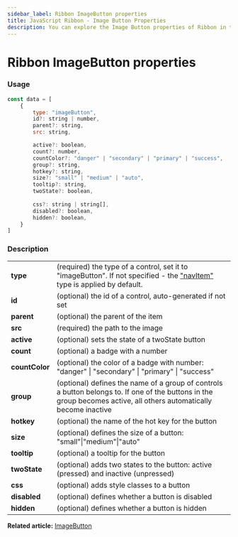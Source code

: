 ```yaml
---
sidebar_label: Ribbon ImageButton properties
title: JavaScript Ribbon - Image Button Properties 
description: You can explore the Image Button properties of Ribbon in the documentation of the DHTMLX JavaScript UI library. Browse developer guides and API reference, try out code examples and live demos, and download a free 30-day evaluation version of DHTMLX Suite 7.
---
```


# Ribbon ImageButton properties

### Usage

~~~js
const data = [
	{
		type: "imageButton",
		id?: string | number,
		parent?: string,
		src: string,

		active?: boolean,
		count?: number,
		countColor?: "danger" | "secondary" | "primary" | "success",
		group?: string,
		hotkey?: string,
		size?: "small" | "medium" | "auto",
		tooltip?: string,
		twoState?: boolean,
	
		css?: string | string[],
		disabled?: boolean,
		hidden?: boolean,
	}
]
~~~

### Description

<table>
	<tbody>
        <tr>
			<td><b>type</b></td>
			<td>(required) the type of a control, set it to "imageButton". If not specified - the <a href="../../navitem">"navItem"</a> type is applied by default.</td>
		</tr>
		<tr>
			<td><b>id</b></td>
			<td>(optional) the id of a control, auto-generated if not set</td>
		</tr>
        <tr>
			<td><b>parent</b></td>
			<td>(optional) the parent of the item</td>
		</tr>
		  <tr>
			<td><b>src</b></td>
			<td>(required) the path to the image</td>
		</tr>
        <tr>
			<td><b>active</b></td>
			<td>(optional) sets the state of a twoState button</td>
		</tr>
		<tr>
			<td><b>count</b></td>
			<td>(optional) a badge with a number</td>
		</tr>
        <tr>
			<td><b>countColor</b></td>
			<td>(optional) the color of a badge with number: "danger" | "secondary" | "primary" | "success"</td>
		</tr>
		<tr>
			<td><b>group</b></td>
			<td>(optional) defines the name of a group of controls a button belongs to. If one of the buttons in the group becomes active, all others automatically become inactive</td>
		</tr>
        <tr>
			<td><b>hotkey</b></td>
			<td>(optional) the name of the hot key for the button</td>
		</tr>
		<tr>
			<td><b>size</b></td>
			<td>(optional) defines the size of a button: "small"|"medium"|"auto"</td>
		</tr>
		<tr>
			<td><b>tooltip</b></td>
			<td>(optional) a tooltip for the button</td>
		</tr>
		<tr>
			<td><b>twoState</b></td>
			<td>(optional) adds two states to the button: active (pressed) and inactive  (unpressed)</td>
		</tr>
		<tr>
			<td><b>css</b></td>
			<td>(optional) adds style classes to a button </td>
		</tr>
		<tr>
			<td><b>disabled</b></td>
			<td>(optional) defines whether a button is disabled</td>
		</tr>
		<tr>
			<td><b>hidden</b></td>
			<td>(optional) defines whether a button is hidden</td>
		</tr>
    </tbody>
</table>

**Related article:** [ImageButton](ribbon/image_button.md)